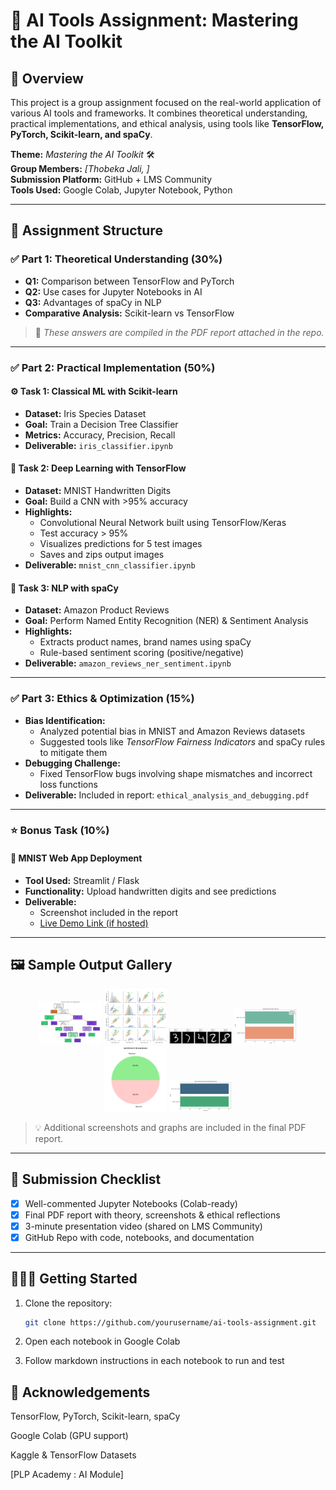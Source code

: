 # 🧠 AI Tools Assignment: Mastering the AI Toolkit

## 📘 Overview

This project is a group assignment focused on the real-world application of various AI tools and frameworks. It combines theoretical understanding, practical implementations, and ethical analysis, using tools like **TensorFlow, PyTorch, Scikit-learn, and spaCy**.

**Theme:** *Mastering the AI Toolkit* 🛠️  
**Group Members:** *[Thobeka Jali, ]*  
**Submission Platform:** GitHub + LMS Community  
**Tools Used:** Google Colab, Jupyter Notebook, Python

---

## 📌 Assignment Structure

### ✅ Part 1: Theoretical Understanding (30%)

- **Q1:** Comparison between TensorFlow and PyTorch
- **Q2:** Use cases for Jupyter Notebooks in AI
- **Q3:** Advantages of spaCy in NLP
- **Comparative Analysis:** Scikit-learn vs TensorFlow

> 📝 *These answers are compiled in the PDF report attached in the repo.*

---

### ✅ Part 2: Practical Implementation (50%)

#### ⚙️ Task 1: Classical ML with Scikit-learn

- **Dataset:** Iris Species Dataset
- **Goal:** Train a Decision Tree Classifier
- **Metrics:** Accuracy, Precision, Recall
- **Deliverable:** `iris_classifier.ipynb`

#### 🤖 Task 2: Deep Learning with TensorFlow

- **Dataset:** MNIST Handwritten Digits
- **Goal:** Build a CNN with >95% accuracy
- **Highlights:**
  - Convolutional Neural Network built using TensorFlow/Keras
  - Test accuracy > 95%
  - Visualizes predictions for 5 test images
  - Saves and zips output images
- **Deliverable:** `mnist_cnn_classifier.ipynb`

#### 🧾 Task 3: NLP with spaCy

- **Dataset:** Amazon Product Reviews
- **Goal:** Perform Named Entity Recognition (NER) & Sentiment Analysis
- **Highlights:**
  - Extracts product names, brand names using spaCy
  - Rule-based sentiment scoring (positive/negative)
- **Deliverable:** `amazon_reviews_ner_sentiment.ipynb`

---

### ✅ Part 3: Ethics & Optimization (15%)

- **Bias Identification:**
  - Analyzed potential bias in MNIST and Amazon Reviews datasets
  - Suggested tools like *TensorFlow Fairness Indicators* and spaCy rules to mitigate them
- **Debugging Challenge:**
  - Fixed TensorFlow bugs involving shape mismatches and incorrect loss functions
- **Deliverable:** Included in report: `ethical_analysis_and_debugging.pdf`

---

### ⭐ Bonus Task (10%)

#### 📱 MNIST Web App Deployment

- **Tool Used:** Streamlit / Flask
- **Functionality:** Upload handwritten digits and see predictions
- **Deliverable:**
  - Screenshot included in the report
  - [Live Demo Link (if hosted)](https://example.com)

---

## 🖼️ Sample Output Gallery

<p align="center">
  <img src="screenshots/iris_tree (1).png" width="100"/>
  <img src="screenshots/iris_pairplot.png" width="100"/>
  <img src="screenshots/Deep Learning Prediction Images.png" width="100"/>
  <img src="screenshots/sentiment_by_entity.png" width ="100"/>
  <img src="screenshots/sentiment_pie.png" width= "100" />
  <img src="screenshots/top_entities.png" width= "100"/>
</p>

> 💡 Additional screenshots and graphs are included in the final PDF report.

---

## 📎 Submission Checklist

- [x] Well-commented Jupyter Notebooks (Colab-ready)
- [x] Final PDF report with theory, screenshots & ethical reflections
- [x] 3-minute presentation video (shared on LMS Community)
- [x] GitHub Repo with code, notebooks, and documentation

---

## 👩🏾‍💻 Getting Started

1. Clone the repository:
   ```bash
   git clone https://github.com/yourusername/ai-tools-assignment.git


2. Open each notebook in Google Colab

3. Follow markdown instructions in each notebook to run and test

## 🤝 Acknowledgements

TensorFlow, PyTorch, Scikit-learn, spaCy

Google Colab (GPU support)

Kaggle & TensorFlow Datasets

[PLP Academy : AI Module]
